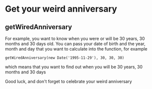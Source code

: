 # Get your weird anniversary

## getWiredAnniversary

For example, you want to know when you were or will be 30 years, 30 months and 30 days old. You can pass your date of birth and the year, month and day that you want to calculate into the function, for example
````
getWiredAnniversary(new Date('1995-11-29'), 30, 30, 30)
```` 
which means that you want to find out when you will be 30 years, 30 months and 30 days

Good luck, and don't forget to celebrate your weird anniversary